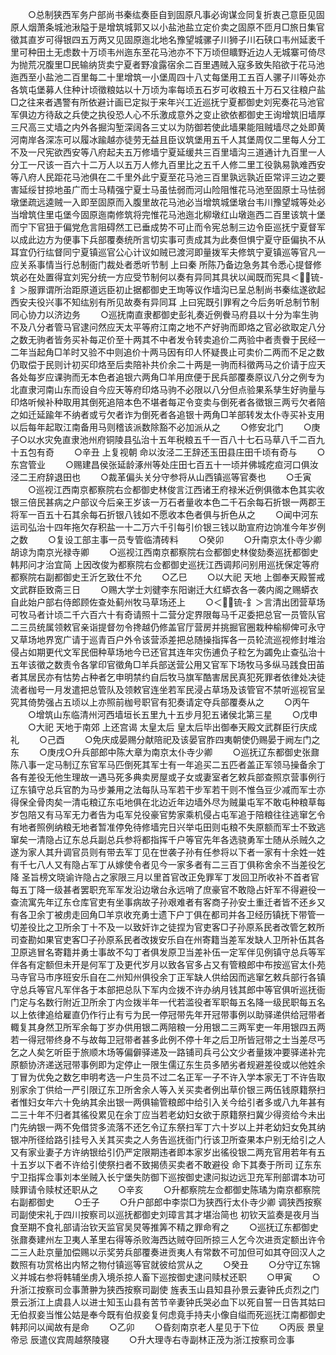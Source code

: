<!-- { "loadSidebar": true } -->
　　○总制狭西军务户部尚书秦纮奏臣自到固原凡事必询谋佥同复折衷己意臣见固原人烟萧条城池湫隘于是增筑城郭又以小盐池盐立定价卖之固原不匝月□旅日集官徵其直岁可得银四五万两又见固原迤北地名豫望城骡子川狮子川石硖口韦州延袤千里可种田土无虑数十万顷韦州迤东至花马池亦不下万顷但矌野近边人无城寨可倚尽为抛荒况腹里□民输纳货卖宁夏者野飡露宿余二百里遇贼入寇多致失陷欲于花马池迤西至小盐池二百里每二十里增筑一小堡周四十八丈每堡用工五百人骡子川等处亦各筑屯堡募人住种计顷徵粮姑以十万顷为率每顷五石岁可收粮五十万石又往粮户盐□之往来者遇警有所依避计画已定拟于来年兴工近巡抚宁夏都御史刘宪奏花马池官军俱边方待敌之兵使之执役恐人心不乐激成意外之变止欲依都御史王询增筑旧墙厚三尺高三丈墙之内外各掘沟堑深阔各三丈以为防御若使此墙果能阻贼墙尽之处即黄河南岸各深冻可以履冰踰越亦徒劳无益且臣议筑堡用五千人其堡周仅二里每人分工不及一尺宪欲西安等八府起夫五万修墙宁夏延缓共三百里墙沟三道通计九百里一人分工一尺该一百六十二万人以五万人修九百里比之五千人修二里工役孰易孰难西安等八府人民距花马池俱在二千里外此宁夏至花马池三百里孰远孰近臣常评三边之要害延绥甘掠地虽广而士马精强宁夏士马虽怯弱而河山险阻惟花马池至固原士马怯弱墩堡疏远逵贼一入即至固原而入腹里故花马池必当增筑城堡墩台韦川豫望城等处必当增筑住里屯堡今固原迤南修筑将完惟花马池迤北柳墩红山墩迤西二百里该筑十堡而宁下官狃于偏党危言阻碍然工已垂成势不可止而令宪总制三边令臣巡抚宁夏督军以成此边方为便事下兵部覆奏统所言切实事可责成其为此奏但惧宁夏守臣偏执不从耳宜仍行纮督同宁夏镇巡官公心计议如贼已渡河即量拨军夫修筑宁夏镇巡等官凡一应关系事情当行总制衙门裁处者悉听节制  上曰秦  所陈乃备边急务其令悉心提督修筑必在处置得宜刘宪分统一方应受节制何以奏有异同其具状以闻既而宪具＜锍-釒＞服罪谓所治距原道远臣初止据都御史王珣等议作墙沟已呈总制尚书秦纮遂欲起西安夫役兴事不知纮别有所见故奏有异同耳  上曰宪既引罪宥之今后务听总制节制同心协力以济边务
　　○巡抚南直隶都御史彭礼奏近例餋马府县以十分为率生驹不及八分者管马官逮问然应天太平等府江南之地不产好驹而即烙之官必欲取定八分之数无驹者皆务买补每疋价至十两其不中者发令转卖追价二两验中者责餋于民经一二年当起角□羊时又验不中则追价十两马因有印人怀疑畏止可卖价二两而不足之数仍取偿于民则计初买印烙至后卖陪补共价余二十两是一驹而科徵两马之价请于应天各处每岁应课驹而无本色者追银六两角□羊用庶便于民兵部覆奏原议八分之例专为北直隶河南山东而设自今应天等府印烙马驹不必限以八分但点验果系孳生好驹量与印烙听候补种取用其倒死追陪本色不堪者每疋令变卖与倒死者各徵银三两亏欠者陪之如迁延踰年不纳者或亏欠者诈为倒死者各追银十两角□羊部转发太仆寺买补支用以后每年起取江南备用马则稽该派数除豁不必加派从之
　　○修安北门
　　○庚子○以水灾免直隶池州府铜陵县弘治十五年税粮五千一百八十七石马草八千二百九十五包有奇
　　○辛丑  上复视朝  命以汝泾二王辞还玉田县庄田千顷有奇与
　　○东宫管业
　　○赐建昌侯张延龄涿州等处庄田七百五十一顷并佛城疙疸河口俱汝泾二王府辞退田也
　　○裁革偏头关分守参将从山西镇巡等官奏也
　　○壬寅
　　○巡视江西南京都察院右佥都御史林俊言江西诸王府禄米近例俱徵本色其实收银三倍民甚病之户部议今后亲王岁该一万石者量收本色二千石余每石折银一两郡王将军一百五十石其余每石折银八钱如不愿收本色者俱与折色从之
　　○闻中河东运司弘治十四年拖欠存积盐一十二万六千引每引价银三钱以助宣府边饷准今年岁例之数
　　○复设工部主事一员专管临清砖料
　　○癸卯
　　○升南京太仆寺少卿胡谅为南京光禄寺卿
　　○巡视江西南京都察院右佥都御史林俊劾奏巡抚都御史韩邦问才治宜简  上因改俊为都察院右佥都御史巡抚江西调邦问别用巡抚保定等府都察院右副都御史王沂乞致仕不允
　　○乙巳
　　○以大祀  天地  上御奉天殿誓戒文武群臣致斋三日
　　○赐大学士刘徤李东阳谢迁大红蟒衣各一袭内阁之赐蟒衣自此始户部右侍郎顾佐查处蓟州牧马草场还上
　　○＜锍-釒＞言清出团营草场可牧马者计顷二千六百六十有奇请照十二营分定界限每马千疋委把总官一员管队官二三员统属领敕官亲诣提督勿令搀越仍修盖官厅营房并挑掘官圈栽种榆柳俾可永守又草场地界宽广请于巡青百户外令该营添差把总随操指挥各一员轮流巡视修封堆治侵占如期更代文军民佃种草场地今已还官其连年灾伤逋负子粒乞为蠲免止查弘治十五年该徵之数责令各掌印官徵角□羊兵部送营公用又官军下场牧马多纵马践食田苖者其居民亦有怙势占种者乞申明禁约自后牧马旗军酷害居民真犯死罪者依律处决徒流者枷号一月发遣把总管队及领敕官连坐若军民浸占草场及该管官不禁听巡视官呈究其倚势强占五顷以上亦照前枷号职官有犯奏请定夺兵部覆奏从之
　　○丙午
　　○增筑山东临清州河西墙垣长五里九十五步月犯五诸侯北第三星
　　○戊申
　　○大祀  天地于南郊  上还宫谒  太皇太后  皇太后毕出御奉天殿文武群臣行庆成礼
　　○己酉
　　○免庆成晏赐分献陪祀及该晏官胙四夷朝使仍赐晏于阙左门之东
　　○庚戌○升兵部郎中陈大章为南京太仆寺少卿
　　○巡抚辽东都御史张鼐陈八事一定马制辽东官军马匹倒死其军士有一年追买二五匹者盖正军领马操备余丁各有差役无他生理故一遇马死多典卖房屋或子女或妻室者乞敕兵部查照京营事例行辽东镇守总兵官酌为马步兼用之法每队马军若干步军若干则不惟刍豆少减而军士亦得保全骨肉矣一清屯粮辽东屯地俱在北边近年边墙外尽为贼巢屯军不敢屯种粮草每岁包陪又有马军无力者告为屯军兑役豪官势家乘机侵占屯军追于陪粮往往逃窜乞令有地者照例纳粮无地者暂准停免待修墙完日兴举屯田则屯粮不失原额而军士不致逃窜矣一清隐占辽东总兵副总兵参将都指挥千户等官先年各选骁勇军士随从杀贼久之遂为家人其升调官员则有带去军丁见在世袭子孙有任参将以下者一家有十余姓一姓有千七八人又有隐占军丁从嫁使令者见今一家多者有二三百丁俱称舍余不当差役乞降  圣旨榜文晓谕许隐占之家限三月以里首官改正免罪军丁发回卫所收补不首者官每五丁降一级甚者罢职充军军发沿边墩台永远哨了庶豪官不敢隐占奸军不得避役一查流寓先年辽东仓库官吏有坐事病故子孙艰难者有客商子孙安土重迁者皆不还乡又有各卫余丁被虏走回角□羊京收充勇士遗下户丁俱在都司并各卫经历镇抚下带管一切差役比之卫所余丁十不及一以致奸诈之徒捏为官吏客□子孙原系民者改管乞敕所司查勘如果官吏客□子孙原系民者改拨安乐自在州寄籍当差军发缺人卫所补伍其各卫原逃冒名寄籍并勇士事故不勾丁者俱发原卫当差补伍一定军伴见例镇守总兵等军伴各有定额但未开是何军丁及更代岁月以致各官多占又有管粮郎中布按巡官太仆苑马寺官马市序班安乐自在二州知州俱役余丁正军缺人供给因而逃窜乞敕兵部行各镇守总兵等官凡军伴各于本部把总队下军内佥拨不许办纳月钱其郎中等官俱听巡抚衙门定与名数行附近卫所余丁内佥拨半年一代若滥役者军职每五名降一级民职每五名以上依律追给雇直仍作行止有亏为民一停冠带先年开冠带事例以助驿递供给冠带者輙复其身然卫所军余每丁岁办供用银二两陪粮一分用银二三两军吏一年用银四五两若一得冠带终身不与故每卫冠带者甚多此例不停十年之后卫所皆冠带之士当差尽丐乞之人矣乞听臣于旅顺木场等偏僻驿递及一路铺司兵弓公文少者量拨冲要驿递补完原额协济递送冠带事例即为定停止一限生儒辽东生员多陋劣者规避差役或以他姓余丁冒为优免之数乞申明考选一户生员不过二名正军一子不许入学本家无丁不许告取别家余丁供给一严引限辽东卫所舍余人等入关买卖者例出草价银三两伍钱原籍祭扫者惟妇女年六十免纳其余出银一两俱输管粮郎中给引入关今给引者多或八九年甚有二三十年不归者其徭役累见在余丁应当若老幼妇女欲于原籍祭扫冀少得资给今未出门先纳银一两不免借贷多流落不还乞令辽东祭扫军丁六十岁以上并老幼妇女免其纳银冲所径给路引挂号入关其买卖之人务告巡抚衙门行该卫所查果本户别无给引之人又有家业妻子方许纳银给引仍严定限期违者即本家岁出徭役银二两充官用若年有五十五岁以下者不许给引使祭扫者不致揭债买卖者不敢避役  命下其奏于所司  辽东东宁卫指挥佥事刘本坐贼入长宁堡失防御下巡按御史逮问拟边远卫充军刑部谓本功可赎罪请令赎杖还职从之
　　○辛亥
　　○升都察院左佥都御史陈璚为南京都察院右副都御史
　　○壬子
　　○升户部郎中李崇□为狭西行太仆寺少卿  调狭西按察司副使宋礼于四川按察司以巡抚都御史刘璋言其才堪治简也  初钦天监奏是夜月当食至期不食礼部请治钦天监官吴炅等推筭不精之罪命宥之
　　○巡抚辽东都御史张鼐奏建州左卫夷人革里右得等杀败海西达贼夺回所掠三人乞今次进贡定额出许令二三人赴京量加偿赐以示奖劳兵部覆奏进贡夷人有常数不可加但可如其夺回汉人之数照有功赏格出内帑之物付镇巡等官就彼给赏从之
　　○癸丑
　　○分守辽东锦义并城右参将韩辅坐虏入境杀掠人畜下巡按御史逮问赎杖还职
　　○甲寅
　　○升浙江按察司佥事萧翀为狭西按察司副使  旌表玉山县知县孙景云妻钟氏贞烈之门景云浙江上虞县人以进士知玉山县有苦节辛妻钟氏哭必血下以死自誓一日告其姑曰无伯叔妾当惟公姑是奉今既有伯叔妾复何虑竟手持夫小像自缢而死巡抚江南都御史韩邦问以闻故有是命
　　○乙卯
　　○昏刻南京老人星见于下位
　　○丙辰  景皇帝忌  辰遣仪宾周越祭陵寝
　　○升大理寺右寺副林正茂为浙江按察司佥事
